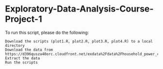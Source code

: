 # Exploratory-Data-Analysis-Course-Project-1

To run this script, please do the following:

    Download the scripts (plot1.R, plot2.R, plot3.R, plot4.R) to a local directory
    Download the data from https://d396qusza40orc.cloudfront.net/exdata%2Fdata%2Fhousehold_power_consumption.zip
    Extract the data
    Run the scripts
